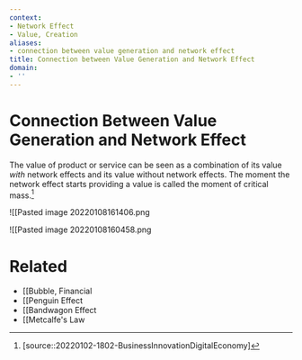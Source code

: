 ```yaml
---
context:
- Network Effect
- Value, Creation
aliases:
- connection between value generation and network effect
title: Connection between Value Generation and Network Effect
domain:
- ''
---
```


# Connection Between Value Generation and Network Effect

The value of product or service can be seen as a combination of its value _with_ network effects and its value without network effects. The moment the network effect starts providing a value is called the moment of critical mass.[^1]

![[Pasted image 20220108161406.png

![[Pasted image 20220108160458.png

# Related

- [[Bubble, Financial
- [[Penguin Effect
- [[Bandwagon Effect
- [[Metcalfe's Law

[^1]: [source::20220102-1802-BusinessInnovationDigitalEconomy]
